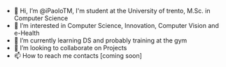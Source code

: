 - 👋 Hi, I’m @iPaoloTM, I'm student at the University of trento, M.Sc. in Computer Science
- 👀 I’m interested in Computer Science, Innovation, Computer Vision and e-Health
- 🌱 I’m currently learning DS and probably training at the gym
- 💞️ I’m looking to collaborate on Projects
- 📫 How to reach me contacts [coming soon]

<!---
iPaoloTM/iPaoloTM is a ✨ special ✨ repository because its `README.md` (this file) appears on your GitHub profile.
You can click the Preview link to take a look at your changes.
--->
